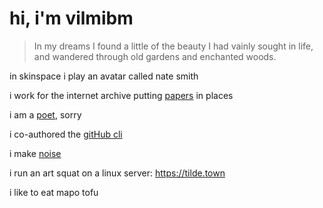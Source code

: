 # hi, i'm vilmibm

> In my dreams I found a little of the beauty I had vainly sought in life, and wandered through old gardens and enchanted woods.

in skinspace i play an avatar called nate smith

i work for the internet archive putting [papers](https://scholar.archive.org) in places

i am a [poet](https://tilde.town/~vilmibm/poetry.html), sorry

i co-authored the [gitHub cli](https://github.com/cli/cli)

i make [noise](https://graveyardtheory.net)

i run an art squat on a linux server: https://tilde.town

i like to eat mapo tofu
